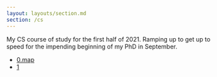 ```yaml
---
layout: layouts/section.md
section: /cs
---
```


My CS course of study for the first half of 2021. Ramping up to get up to speed
for the impending beginning of my PhD in September.

* [0.map](/cs/0-map)
* [1](/cs/1)

